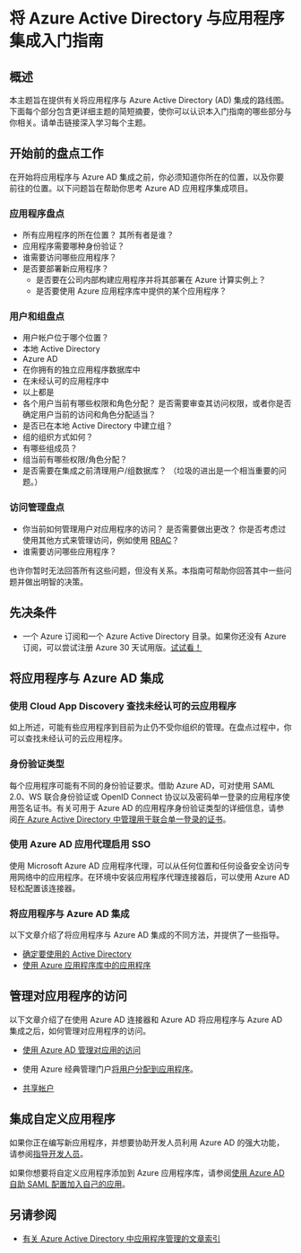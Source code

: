 <properties
   pageTitle="将 Azure Active Directory 与应用程序集成入门指南 | Azure"
   description="本文是一篇入门指南，介绍如何将 Azure Active Directory (AD) 与本地应用程序和云应用程序集成。"
   services="active-directory"
   documentationCenter=""
   authors="ihenkel"
   manager="stevenpo"
   editor=""/>

<tags
      ms.service="active-directory"
      ms.date="02/09/2016"
      wacn.date="06/23/2016"/>


# 将 Azure Active Directory 与应用程序集成入门指南
## 概述
本主题旨在提供有关将应用程序与 Azure Active Directory (AD) 集成的路线图。下面每个部分包含更详细主题的简短摘要，使你可以认识本入门指南的哪些部分与你相关。请单击链接深入学习每个主题。

## 开始前的盘点工作
在开始将应用程序与 Azure AD 集成之前，你必须知道你所在的位置，以及你要前往的位置。以下问题旨在帮助你思考 Azure AD 应用程序集成项目。

### 应用程序盘点
- 所有应用程序的所在位置？ 其所有者是谁？
- 应用程序需要哪种身份验证？
- 谁需要访问哪些应用程序？
- 是否要部署新应用程序？
  - 是否要在公司内部构建应用程序并将其部署在 Azure 计算实例上？
  - 是否要使用 Azure 应用程序库中提供的某个应用程序？

### 用户和组盘点
- 用户帐户位于哪个位置？
 - 本地 Active Directory
 - Azure AD
 - 在你拥有的独立应用程序数据库中
 - 在未经认可的应用程序中
 - 以上都是
- 各个用户当前有哪些权限和角色分配？ 是否需要审查其访问权限，或者你是否确定用户当前的访问和角色分配适当？
- 是否已在本地 Active Directory 中建立组？
 - 组的组织方式如何？
 - 有哪些组成员？
 - 组当前有哪些权限/角色分配？
- 是否需要在集成之前清理用户/组数据库？ （垃圾的进出是一个相当重要的问题。）

### 访问管理盘点
- 你当前如何管理用户对应用程序的访问？ 是否需要做出更改？ 你是否考虑过使用其他方式来管理访问，例如使用 [RBAC](/documentation/articles/role-based-access-control-configure/)？
- 谁需要访问哪些应用程序？

也许你暂时无法回答所有这些问题，但没有关系。本指南可帮助你回答其中一些问题并做出明智的决策。

## 先决条件
- 一个 Azure 订阅和一个 Azure Active Directory 目录。如果你还没有 Azure 订阅，可以尝试注册 Azure 30 天试用版。[试试看！](/pricing/1rmb-trial/)

## 将应用程序与 Azure AD 集成
### 使用 Cloud App Discovery 查找未经认可的云应用程序
如上所述，可能有些应用程序到目前为止仍不受你组织的管理。在盘点过程中，你可以查找未经认可的云应用程序。
### 身份验证类型
每个应用程序可能有不同的身份验证要求。借助 Azure AD，可对使用 SAML 2.0、WS 联合身份验证或 OpenID Connect 协议以及密码单一登录的应用程序使用签名证书。有关可用于 Azure AD 的应用程序身份验证类型的详细信息，请参阅[在 Azure Active Directory 中管理用于联合单一登录的证书](/documentation/articles/active-directory-sso-certs/)。

### 使用 Azure AD 应用代理启用 SSO
使用 Microsoft Azure AD 应用程序代理，可以从任何位置和任何设备安全访问专用网络中的应用程序。在环境中安装应用程序代理连接器后，可以使用 Azure AD 轻松配置该连接器。

### 将应用程序与 Azure AD 集成
以下文章介绍了将应用程序与 Azure AD 集成的不同方法，并提供了一些指导。

- [确定要使用的 Active Directory](/documentation/articles/active-directory-administer/)
- [使用 Azure 应用程序库中的应用程序](/documentation/articles/active-directory-appssoaccess-whatis/)



## 管理对应用程序的访问
以下文章介绍了在使用 Azure AD 连接器和 Azure AD 将应用程序与 Azure AD 集成之后，如何管理对应用程序的访问。

- [使用 Azure AD 管理对应用的访问](/documentation/articles/active-directory-managing-access-to-apps/)

- 使用 Azure 经典管理门户[将用户分配到应用程序](/documentation/articles/active-directory-applications-guiding-developers-assigning-users/)。

- [共享帐户](/documentation/articles/active-directory-sharing-accounts/)

## 集成自定义应用程序
如果你正在编写新应用程序，并想要协助开发人员利用 Azure AD 的强大功能，请参阅[指导开发人员](/documentation/articles/active-directory-applications-guiding-developers-for-lob-applications/)。

如果你想要将自定义应用程序添加到 Azure 应用程序库，请参阅[使用 Azure AD 自助 SAML 配置加入自己的应用](http://blogs.technet.com/b/ad/archive/2015/06/17/bring-your-own-app-with-azure-ad-self-service-saml-configuration-gt-now-in-preview.aspx)。

## 另请参阅

- [有关 Azure Active Directory 中应用程序管理的文章索引](/documentation/articles/active-directory-apps-index/)


<!---HONumber=Mooncake_0613_2016-->